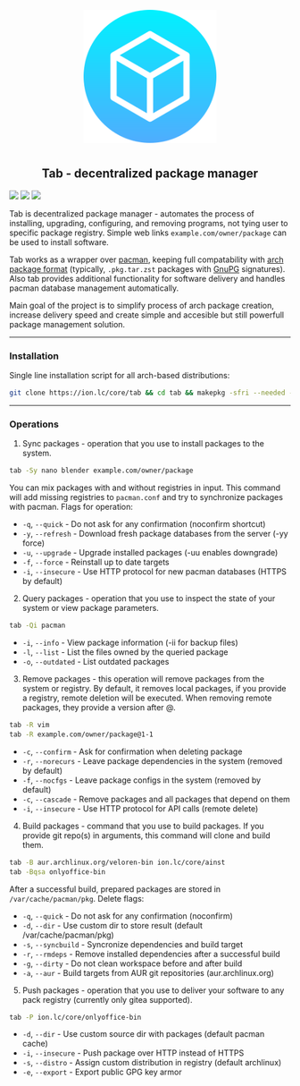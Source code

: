 <p align="center">
<img style="align: center; padding-left: 10px; padding-right: 10px; padding-bottom: 10px;" width="238px" height="238px" src="./logo.png" />
</p>

<h2 align="center">Tab - decentralized package manager</h2>

![](https://img.shields.io/badge/alpha-0.2.0-blue.svg)
[![](https://img.shields.io/badge/license-GPL-orange.svg)](https://www.gnu.org/licenses/gpl-3.0.en.html)
[![](https://img.shields.io/badge/arch-package-00bcd4.svg)](https://ion.lc/core/-/packages/arch/tab)

Tab is decentralized package manager - automates the process of installing, upgrading, configuring, and removing programs, not tying user to specific package registry. Simple web links `example.com/owner/package` can be used to install software.

Tab works as a wrapper over [pacman](https://wiki.archlinux.org/title/Pacman), keeping full compatability with [arch package format](https://wiki.archlinux.org/title/Arch_package_guidelines) (typically, `.pkg.tar.zst` packages with [GnuPG](https://gnupg.org/) signatures). Also tab provides additional functionality for software delivery and handles pacman database management automatically.

Main goal of the project is to simplify process of arch package creation, increase delivery speed and create simple and accesible but still powerfull package management solution.

---

### Installation

Single line installation script for all arch-based distributions:

```sh
git clone https://ion.lc/core/tab && cd tab && makepkg -sfri --needed --noconfirm
```

---

### Operations

1. Sync packages - operation that you use to install packages to the system.

```sh
tab -Sy nano blender example.com/owner/package
```

You can mix packages with and without registries in input. This command will add missing registries to `pacman.conf` and try to synchronize packages with pacman. Flags for operation:

- `-q`, `--quick` - Do not ask for any confirmation (noconfirm shortcut)
- `-y`, `--refresh` - Download fresh package databases from the server (-yy force)
- `-u`, `--upgrade` - Upgrade installed packages (-uu enables downgrade)
- `-f`, `--force` - Reinstall up to date targets
- `-i`, `--insecure` - Use HTTP protocol for new pacman databases (HTTPS by default)

2. Query packages - operation that you use to inspect the state of your system or view package parameters.

```sh
tab -Qi pacman
```

- `-i`, `--info` - View package information (-ii for backup files)
- `-l`, `--list` - List the files owned by the queried package
- `-o`, `--outdated` - List outdated packages

3. Remove packages - this operation will remove packages from the system or registry. By default, it removes local packages, if you provide a registry, remote deletion will be executed. When removing remote packages, they provide a version after @.

```sh
tab -R vim
tab -R example.com/owner/package@1-1
```

- `-c`, `--confirm` - Ask for confirmation when deleting package
- `-r`, `--norecurs` - Leave package dependencies in the system (removed by default)
- `-f`, `--nocfgs` - Leave package configs in the system (removed by default)
- `-c`, `--cascade` - Remove packages and all packages that depend on them
- `-i`, `--insecure` - Use HTTP protocol for API calls (remote delete)

4. Build packages - command that you use to build packages. If you provide git repo(s) in arguments, this command will clone and build them.

```sh
tab -B aur.archlinux.org/veloren-bin ion.lc/core/ainst
tab -Bqsa onlyoffice-bin
```

After a successful build, prepared packages are stored in `/var/cache/pacman/pkg`. Delete flags:

- `-q`, `--quick` - Do not ask for any confirmation (noconfirm)
- `-d`, `--dir` - Use custom dir to store result (default /var/cache/pacman/pkg)
- `-s`, `--syncbuild` - Syncronize dependencies and build target
- `-r`, `--rmdeps` - Remove installed dependencies after a successful build
- `-g`, `--dirty` - Do not clean workspace before and after build
- `-a`, `--aur` - Build targets from AUR git repositories (aur.archlinux.org)

5. Push packages - operation that you use to deliver your software to any pack registry (currently only gitea supported).

```sh
tab -P ion.lc/core/onlyoffice-bin
```

- `-d`, `--dir` - Use custom source dir with packages (default pacman cache)
- `-i`, `--insecure` - Push package over HTTP instead of HTTPS
- `-s`, `--distro` - Assign custom distribution in registry (default archlinux)
- `-e`, `--export` - Export public GPG key armor
